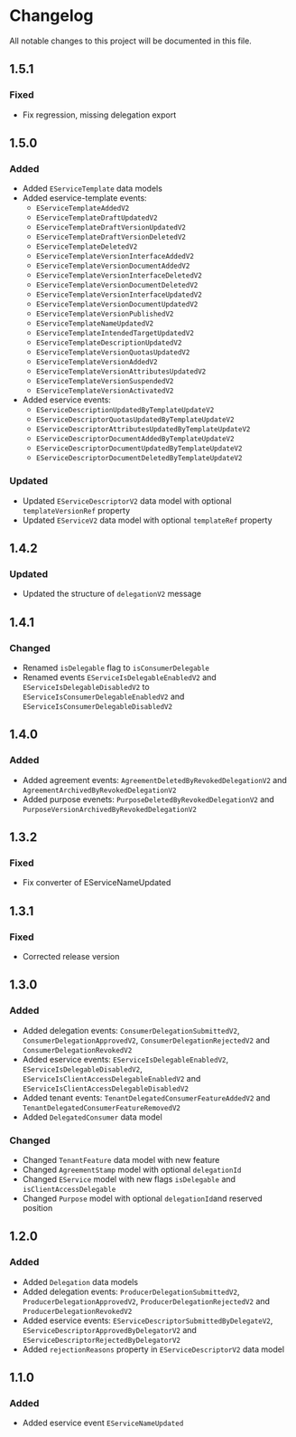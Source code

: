 # Changelog

All notable changes to this project will be documented in this file.

## 1.5.1

### Fixed

- Fix regression, missing delegation export

## 1.5.0

### Added

- Added `EServiceTemplate` data models
- Added eservice-template events:
  - `EServiceTemplateAddedV2`
  - `EServiceTemplateDraftUpdatedV2`
  - `EServiceTemplateDraftVersionUpdatedV2`
  - `EServiceTemplateDraftVersionDeletedV2`
  - `EServiceTemplateDeletedV2`
  - `EServiceTemplateVersionInterfaceAddedV2`
  - `EServiceTemplateVersionDocumentAddedV2`
  - `EServiceTemplateVersionInterfaceDeletedV2`
  - `EServiceTemplateVersionDocumentDeletedV2`
  - `EServiceTemplateVersionInterfaceUpdatedV2`
  - `EServiceTemplateVersionDocumentUpdatedV2`
  - `EServiceTemplateVersionPublishedV2`
  - `EServiceTemplateNameUpdatedV2`
  - `EServiceTemplateIntendedTargetUpdatedV2`
  - `EServiceTemplateDescriptionUpdatedV2`
  - `EServiceTemplateVersionQuotasUpdatedV2`
  - `EServiceTemplateVersionAddedV2`
  - `EServiceTemplateVersionAttributesUpdatedV2`
  - `EServiceTemplateVersionSuspendedV2`
  - `EServiceTemplateVersionActivatedV2`
- Added eservice events: 
  - `EServiceDescriptionUpdatedByTemplateUpdateV2`
  - `EServiceDescriptorQuotasUpdatedByTemplateUpdateV2`
  - `EServiceDescriptorAttributesUpdatedByTemplateUpdateV2`
  - `EServiceDescriptorDocumentAddedByTemplateUpdateV2`
  - `EServiceDescriptorDocumentUpdatedByTemplateUpdateV2`
  - `EServiceDescriptorDocumentDeletedByTemplateUpdateV2`

### Updated
- Updated `EServiceDescriptorV2` data model with optional `templateVersionRef` property
- Updated `EServiceV2` data model with optional `templateRef` property

## 1.4.2
### Updated

- Updated the structure of `delegationV2` message

## 1.4.1

### Changed

- Renamed `isDelegable` flag to `isConsumerDelegable`
- Renamed events `EServiceIsDelegableEnabledV2` and `EServiceIsDelegableDisabledV2` to `EServiceIsConsumerDelegableEnabledV2` and `EServiceIsConsumerDelegableDisabledV2`

## 1.4.0

### Added

- Added agreement events: `AgreementDeletedByRevokedDelegationV2` and `AgreementArchivedByRevokedDelegationV2`
- Added purpose evenets: `PurposeDeletedByRevokedDelegationV2` and `PurposeVersionArchivedByRevokedDelegationV2`

## 1.3.2

### Fixed

- Fix converter of EServiceNameUpdated

## 1.3.1

### Fixed

- Corrected release version

## 1.3.0

### Added

- Added delegation events: `ConsumerDelegationSubmittedV2`, `ConsumerDelegationApprovedV2`, `ConsumerDelegationRejectedV2` and `ConsumerDelegationRevokedV2`
- Added eservice events: `EServiceIsDelegableEnabledV2`, `EServiceIsDelegableDisabledV2`, `EServiceIsClientAccessDelegableEnabledV2` and `EServiceIsClientAccessDelegableDisabledV2`
- Added tenant events: `TenantDelegatedConsumerFeatureAddedV2` and `TenantDelegatedConsumerFeatureRemovedV2`
- Added `DelegatedConsumer` data model

### Changed

- Changed `TenantFeature` data model with new feature
- Changed `AgreementStamp` model with optional `delegationId`
- Changed `EService` model with new flags `isDelegable` and `isClientAccessDelegable`
- Changed `Purpose` model with optional `delegationId`and reserved position

## 1.2.0

### Added

- Added `Delegation` data models
- Added delegation events: `ProducerDelegationSubmittedV2`, `ProducerDelegationApprovedV2`, `ProducerDelegationRejectedV2` and `ProducerDelegationRevokedV2`
- Added eservice events: `EServiceDescriptorSubmittedByDelegateV2`, `EServiceDescriptorApprovedByDelegatorV2` and `EServiceDescriptorRejectedByDelegatorV2`
- Added `rejectionReasons` property in `EServiceDescriptorV2` data model

## 1.1.0

### Added

- Added eservice event `EServiceNameUpdated`
